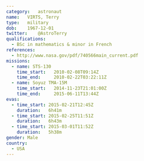 ```yaml
---
category:	astronaut
name:	VIRTS, Terry
type:	military
dob:	1967-12-01
twitter:	@AstroTerry
qualifications:
  - BSc in mathematics & minor in French
references:
  - http://www.nasa.gov/pdf/740566main_current.pdf
missions:
  - name: STS-130
    time_start:   2010-02-08T09:14Z
    time_end:     2010-02-22T03:22:11Z
  - name: Soyuz TMA-15M
    time_start:   2014-11-23T21:01:00Z
    time_end:     2015-06-11T13:44Z
evas:
  - time_start: 2015-02-21T12:45Z
    duration:   6h41m
  - time_start: 2015-02-25T11:51Z
    duration:   6h43m
  - time_start: 2015-03-01T11:52Z
    duration:   5h38m
gender:	Male
country:
  - USA
---
```

